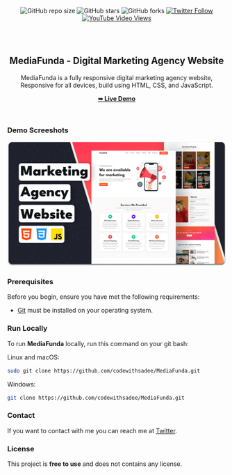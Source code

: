 <div align="center">
  
  ![GitHub repo size](https://img.shields.io/github/repo-size/codewithsadee/MediaFunda)
  ![GitHub stars](https://img.shields.io/github/stars/codewithsadee/MediaFunda?style=social)
  ![GitHub forks](https://img.shields.io/github/forks/codewithsadee/MediaFunda?style=social)
[![Twitter Follow](https://img.shields.io/twitter/follow/codewithsadee_?style=social)](https://twitter.com/intent/follow?screen_name=codewithsadee_)
  [![YouTube Video Views](https://img.shields.io/youtube/views/QAkjqXuICQE?style=social)](https://youtu.be/QAkjqXuICQE)

  <br />
  <br />

  <h2 align="center">MediaFunda - Digital Marketing Agency Website</h2>

  MediaFunda is a fully responsive digital marketing agency website, <br />Responsive for all devices, build using HTML, CSS, and JavaScript.

  <a href="https://codewithsadee.github.io/MediaFunda/"><strong>➥ Live Demo</strong></a>

</div>

<br />

### Demo Screeshots

![MediaFunda Desktop Demo](./readme-images/desktop.png "Desktop Demo")

### Prerequisites

Before you begin, ensure you have met the following requirements:

* [Git](https://git-scm.com/downloads "Download Git") must be installed on your operating system.

### Run Locally

To run **MediaFunda** locally, run this command on your git bash:

Linux and macOS:

```bash
sudo git clone https://github.com/codewithsadee/MediaFunda.git
```

Windows:

```bash
git clone https://github.com/codewithsadee/MediaFunda.git
```

### Contact

If you want to contact with me you can reach me at [Twitter](https://www.twitter.com/codewithsadee).

### License

This project is **free to use** and does not contains any license.
